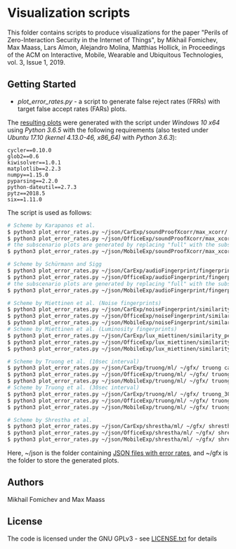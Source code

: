 # Visualization scripts

This folder contains scripts to produce visualizations for the paper "Perils of Zero-Interaction Security in the Internet of Things", by Mikhail Fomichev, Max Maass, Lars Almon, Alejandro Molina, Matthias Hollick, in Proceedings of the ACM on Interactive, Mobile, Wearable and Ubiquitous Technologies, vol. 3, Issue 1, 2019. 

## Getting Started

* *plot_error_rates.py* - a script to generate false reject rates (FRRs) with target false accept rates (FARs) plots.

The [resulting plots](https://www.seemoo.tu-darmstadt.de/) were generated with the script under *Windows 10 x64* using *Python 3.6.5* with the following requirements (also tested under *Ubuntu 17.10 (kernel 4.13.0-46, x86_64)* with *Python 3.6.3*):

```
cycler==0.10.0
glob2==0.6
kiwisolver==1.0.1
matplotlib==2.2.3
numpy==1.15.0
pyparsing==2.2.0
python-dateutil==2.7.3
pytz==2018.5
six==1.11.0
```

The script is used as follows:

```bash
# Scheme by Karapanos et al.
$ python3 plot_error_rates.py ~/json/CarExp/soundProofXcorr/max_xcorr/ ~/gfx/ SPF car full        # generate FRRs with target FARs plots for the full car scenario
$ python3 plot_error_rates.py ~/json/OfficeExp/soundProofXcorr/max_xcorr/ ~/gfx/ SPF office full  # generate FRRs with target FARs plots for the full office scenario
# the subscenario plots are generated by replacing "full" with the subscenario name
$ python3 plot_error_rates.py ~/json/MobileExp/soundProofXcorr/max_xcorr/ ~/gfx/ SPF mobile full  # generate FRRs with target FARs plots for the full mobile scenario

# Scheme by Schürmann and Sigg
$ python3 plot_error_rates.py ~/json/CarExp/audioFingerprint/fingerprints_similarity_percent/ ~/gfx/ AFP car full        # generate FRRs with target FARs plots for the full car scenario
$ python3 plot_error_rates.py ~/json/OfficeExp/audioFingerprint/fingerprints_similarity_percent/ ~/gfx/ AFP office full  # generate FRRs with target FARs plots for the full office scenario
# the subscenario plots are generated by replacing "full" with the subscenario name
$ python3 plot_error_rates.py ~/json/MobileExp/audioFingerprint/fingerprints_similarity_percent/ ~/gfx/ AFP mobile full  # generate FRRs with target FARs plots for the full mobile scenario

# Scheme by Miettinen et al. (Noise fingerprints)
$ python3 plot_error_rates.py ~/json/CarExp/noiseFingerprint/similarity_percent/ ~/gfx/ NFP car        # generate FRRs with target FARs plots for the car scenario
$ python3 plot_error_rates.py ~/json/OfficeExp/noiseFingerprint/similarity_percent/ ~/gfx/ NFP office  # generate FRRs with target FARs plots for the office scenario
$ python3 plot_error_rates.py ~/json/MobileExp/noiseFingerprint/similarity_percent/ ~/gfx/ NFP mobile  # generate FRRs with target FARs plots for the mobile scenario
# Scheme by Miettinen et al. (Luminosity fingerprints)
$ python3 plot_error_rates.py ~/json/CarExp/lux_miettinen/similarity_percent/ ~/gfx/ LFP car        # generate FRRs with target FARs plots for the car scenario
$ python3 plot_error_rates.py ~/json/OfficeExp/lux_miettinen/similarity_percent/ ~/gfx/ LFP office  # generate FRRs with target FARs plots for the office scenario
$ python3 plot_error_rates.py ~/json/MobileExp/lux_miettinen/similarity_percent/ ~/gfx/ LFP mobile  # generate FRRs with target FARs plots for the mobile scenario

# Scheme by Truong et al. (10sec interval)
$ python3 plot_error_rates.py ~/json/CarExp/truong/ml/ ~/gfx/ truong car        # generate FRRs with target FARs plots for the car scenario
$ python3 plot_error_rates.py ~/json/OfficeExp/truong/ml/ ~/gfx/ truong office  # generate FRRs with target FARs plots for the office scenario
$ python3 plot_error_rates.py ~/json/MobileExp/truong/ml/ ~/gfx/ truong mobile  # generate FRRs with target FARs plots for the mobile scenario
# Scheme by Truong et al. (30sec interval)
$ python3 plot_error_rates.py ~/json/CarExp/truong/ml/ ~/gfx/ truong_30sec car        # generate FRRs with target FARs plots for the car scenario
$ python3 plot_error_rates.py ~/json/OfficeExp/truong/ml/ ~/gfx/ truong_30sec office  # generate FRRs with target FARs plots for the office scenario
$ python3 plot_error_rates.py ~/json/MobileExp/truong/ml/ ~/gfx/ truong_30sec mobile  # generate FRRs with target FARs plots for the mobile scenario

# Scheme by Shrestha et al.
$ python3 plot_error_rates.py ~/json/CarExp/shrestha/ml/ ~/gfx/ shrestha car        # generate FRRs with target FARs plots for the car scenario
$ python3 plot_error_rates.py ~/json/OfficeExp/shrestha/ml/ ~/gfx/ shrestha office  # generate FRRs with target FARs plots for the office scenario
$ python3 plot_error_rates.py ~/json/MobileExp/shrestha/ml/ ~/gfx/ shrestha mobile  # generate FRRs with target FARs plots for the mobile scenario
```

Here, ~/json is the folder containing  [JSON files with error rates](https://www.seemoo.tu-darmstadt.de/), and ~/gfx is the folder to store the generated plots.


## Authors

Mikhail Fomichev and Max Maass


## License

The code is licensed under the GNU GPLv3 - see [LICENSE.txt](https://dev.seemoo.tu-darmstadt.de/zia/evaluation-public/blob/master/LICENSE.txt) for details
